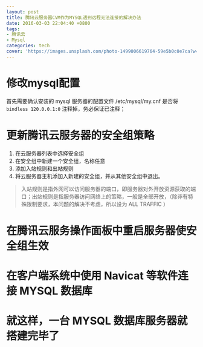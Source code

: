 ```yaml
---
layout: post
title: 腾讯云服务器CVM作为MYSQL遇到远程无法连接的解决办法
date: 2016-03-03 22:04:40 +0800
tags: 
- 腾讯云
- Mysql
categories: tech
cover: 'https://images.unsplash.com/photo-1499006619764-59e5b0c0e7ca?w=1600&h=900'
---
```

# 修改mysql配置
首先需要确认安装的 mysql 服务器的配置文件 /etc/mysql/my.cnf 是否将 `bindless 120.0.0.1:0` 注释掉，务必保证已注释；

# 更新腾讯云服务器的安全组策略
1. 在云服务器列表中选择安全组
2. 在安全组中新建一个安全组，名称任意
3. 添加入站规则和出站规则
4. 将云服务器主机添加入新建的安全组，并从其他安全组中退出。

> 入站规则是指外网可以访问服务器的端口，即服务器对外开放资源获取的端口；出站规则是指服务器访问网络上的策略，一般是全部开放，（除非有特殊限制要求，本问题的解决不考虑，所以设为 ALL TRAFFIC ）

# 在腾讯云服务操作面板中重启服务器使安全组生效
# 在客户端系统中使用 Navicat 等软件连接 MYSQL 数据库
# 就这样，一台 MYSQL 数据库服务器就搭建完毕了